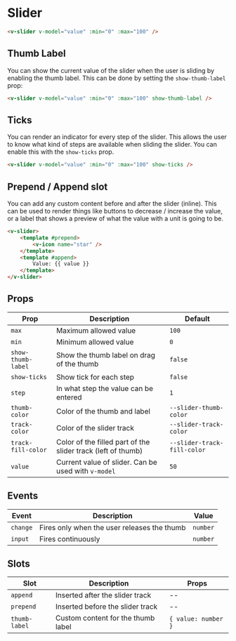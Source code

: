 # Slider

```html
<v-slider v-model="value" :min="0" :max="100" />
```

## Thumb Label

You can show the current value of the slider when the user is sliding by enabling the thumb label. This can be done by setting the `show-thumb-label` prop:

```html
<v-slider v-model="value" :min="0" :max="100" show-thumb-label />
```

## Ticks

You can render an indicator for every step of the slider. This allows the user to know what kind of steps are available when sliding the slider. You can enable this with the `show-ticks` prop.

```html
<v-slider v-model="value" :min="0" :max="100" show-ticks />
```

## Prepend / Append slot

You can add any custom content before and after the slider (inline). This can be used to render things like buttons to decrease / increase the value, or a label that shows a preview of what the value with a unit is going to be.

```html
<v-slider>
	<template #prepend>
		<v-icon name="star" />
	</template>
	<template #append>
		Value: {{ value }}
	</template>
</v-slider>
```

## Props
| Prop               | Description                                                  | Default                     |
|--------------------|--------------------------------------------------------------|-----------------------------|
| `max`              | Maximum allowed value                                        | `100`                       |
| `min`              | Minimum allowed value                                        | `0`                         |
| `show-thumb-label` | Show the thumb label on drag of the thumb                    | `false`                     |
| `show-ticks`       | Show tick for each step                                      | `false`                     |
| `step`             | In what step the value can be entered                        | `1`                         |
| `thumb-color`      | Color of the thumb and label                                 | `--slider-thumb-color`      |
| `track-color`      | Color of the slider track                                    | `--slider-track-color`      |
| `track-fill-color` | Color of the filled part of the slider track (left of thumb) | `--slider-track-fill-color` |
| `value`            | Current value of slider. Can be used with `v-model`          | `50`                        |

## Events
| Event           | Description                                 | Value    |
|-----------------|---------------------------------------------|----------|
| `change`        | Fires only when the user releases the thumb | `number` |
| `input`         | Fires continuously                          | `number` |

## Slots
| Slot          | Description                        | Props               |
|---------------|------------------------------------|---------------------|
| `append`      | Inserted after the slider track    | --                  |
| `prepend`     | Inserted before the slider track   | --                  |
| `thumb-label` | Custom content for the thumb label | `{ value: number }` |
